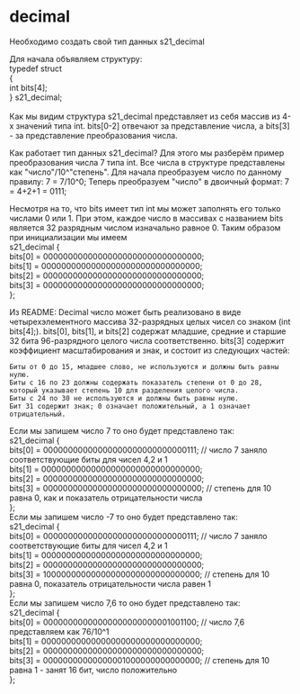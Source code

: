 # decimal
Необходимо создать свой тип данных s21_decimal

Для начала объявляем структуру:
<br>
typedef struct <br>
{<br>
    int bits[4];<br>
} s21_decimal;<br>
<br>
Как мы видим структура s21_decimal представляет из себя массив из 4-х значений типа int.
bits[0-2] отвечают за представление числа, а bits[3] - за представление преобразования числа.

Как работает тип данных s21_decimal? Для этого мы разберём пример преобразования числа 7 типа int.
Все числа в структуре представлены как "число"/10^"степень". 
Для начала преобразуем число по данному правилу: 7 = 7/10^0;
Теперь преобразуем "число" в двоичный формат: 7 = 4+2+1 = 0111;

Несмотря на то, что bits имеет тип int мы может заполнять его только числами 0 или 1.
При этом, каждое число в массивах с названием bits является 32 разрядным числом изначально равное 0.
Таким образом при инициализации мы имеем <br>
s21_decimal {<br>
  bits[0] = 00000000000000000000000000000000;<br>
  bits[1] = 00000000000000000000000000000000;<br>
  bits[2] = 00000000000000000000000000000000;<br>
  bits[3] = 00000000000000000000000000000000;<br>
};<br>

Из README:
    Decimal число может быть реализовано в виде четырехэлементного массива 32-разрядных целых чисел со знаком (int bits[4];).
    bits[0], bits[1], и bits[2] содержат младшие, средние и старшие 32 бита 96-разрядного целого числа соответственно.
    bits[3] содержит коэффициент масштабирования и знак, и состоит из следующих частей:

    Биты от 0 до 15, младшее слово, не используются и должны быть равны нулю.
    Биты с 16 по 23 должны содержать показатель степени от 0 до 28, который указывает степень 10 для разделения целого числа.
    Биты с 24 по 30 не используются и должны быть равны нулю.
    Бит 31 содержит знак; 0 означает положительный, а 1 означает отрицательный.

Если мы запишем число 7 то оно будет представлено так:<br>
s21_decimal {<br>
  bits[0] = 00000000000000000000000000000111;  //  число 7 заняло соответствующие биты для чисел 4,2 и 1<br>
  bits[1] = 00000000000000000000000000000000;<br>
  bits[2] = 00000000000000000000000000000000;<br>
  bits[3] = 00000000000000000000000000000000;  //  степень для 10 равна 0, как и показатель отрицательности числа<br>
};<br>
Если мы запишем число -7 то оно будет представлено так:<br>
s21_decimal {<br>
  bits[0] = 00000000000000000000000000000111;  //  число 7 заняло соответствующие биты для чисел 4,2 и 1<br>
  bits[1] = 00000000000000000000000000000000;<br>
  bits[2] = 00000000000000000000000000000000;<br>
  bits[3] = 10000000000000000000000000000000;  //  степень для 10 равна 0, показатель отрицательности числа равен 1<br>
};<br>
Если мы запишем число 7,6 то оно будет представлено так:<br>
s21_decimal {<br>
  bits[0] = 00000000000000000000000001001100;  //  число 7,6 представляем как 76/10^1<br>
  bits[1] = 00000000000000000000000000000000;<br>
  bits[2] = 00000000000000000000000000000000;<br>
  bits[3] = 00000000000000001000000000000000;  //  степень для 10 равна 1 - занят 16 бит, число положительно<br>
};<br>
